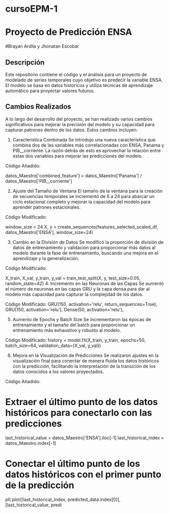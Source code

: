 # cursoEPM-1
# Proyecto de Predicción ENSA
#Brayan Ardila y Jhonatan Escobar
## Descripción
Este repositorio contiene el código y el análisis para un proyecto de modelado de series temporales cuyo objetivo es predecir la variable ENSA. El modelo se basa en datos históricos y utiliza técnicas de aprendizaje automático para proyectar valores futuros.

## Cambios Realizados
A lo largo del desarrollo del proyecto, se han realizado varios cambios significativos para mejorar la precisión del modelo y su capacidad para capturar patrones dentro de los datos. Estos cambios incluyen:

1. Característica Combinada
Se introdujo una nueva característica que combina dos de las variables más correlacionadas con ENSA, Panama y PIB__corriente. La razón detrás de esto es aprovechar la relación entre estas dos variables para mejorar las predicciones del modelo.

Código Añadido:

datos_Maestro['combined_feature'] = datos_Maestro['Panama'] / datos_Maestro['PIB__corriente']

2. Ajuste del Tamaño de Ventana
El tamaño de la ventana para la creación de secuencias temporales se incrementó de 6 a 24 para abarcar un ciclo estacional completo y mejorar la capacidad del modelo para aprender patrones estacionales.

Código Modificado:

window_size = 24
X, y = create_sequences(features_selected_scaled_df, datos_Maestro['ENSA'], window_size=24)

3. Cambio en la División de Datos
Se modificó la proporción de división de datos de entrenamiento y validación para proporcionar más datos al modelo durante la fase de entrenamiento, buscando una mejora en el aprendizaje y la generalización.

Código Modificado:

X_train, X_val, y_train, y_val = train_test_split(X, y, test_size=0.05, random_state=42)
4. Incremento en las Neuronas de las Capas
Se aumentó el número de neuronas en las capas GRU y la capa densa para dar al modelo más capacidad para capturar la complejidad de los datos.

Código Modificado:
GRU(150, activation='relu', return_sequences=True),
GRU(150, activation='relu'),
Dense(50, activation='relu'),

5. Aumento de Epochs y Batch Size
Se incrementaron las épocas de entrenamiento y el tamaño del batch para proporcionar un entrenamiento más exhaustivo y robusto al modelo.

Código Modificado:
history = model.fit(X_train, y_train, epochs=50, batch_size=64, validation_data=(X_val, y_val))

6. Mejora en la Visualización de Predicciones
Se realizaron ajustes en la visualización final para conectar de manera fluida los datos históricos con la predicción, facilitando la interpretación de la transición de los datos conocidos a los valores proyectados.

Código Añadido:
# Extraer el último punto de los datos históricos para conectarlo con las predicciones
last_historical_value = datos_Maestro['ENSA'].iloc[-1]
last_historical_index = datos_Maestro.index[-1]
# Conectar el último punto de los datos históricos con el primer punto de la predicción
plt.plot([last_historical_index, predicted_data.index[0]], [last_historical_value, predi
